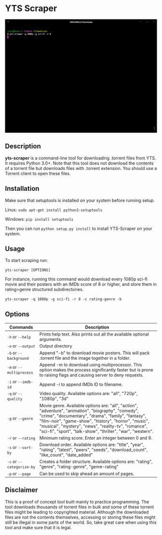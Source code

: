 # YTS Scraper

![](Gif.gif)

## Description
**yts-scraper** is a command-line tool for downloading .torrent files from YTS. 
It requires Python 3.0+.
Note that this tool does not download the contents of a torrent file but downloads files with .torrent extension.
You should use a Torrent client to open these files. 

## Installation
Make sure that setuptools is installed on your system before running setup.

Linux:
`sudo apt-get install python3-setuptools`

Windows:
`pip install setuptools`

Then you can run `python setup.py install` to install YTS-Scraper on your system.

## Usage
To start scraping run:

`yts-scraper [OPTIONS]`


For instance, running this command would download every 1080p sci-fi movie and their posters with an IMDb score of 8 or higher, and store them in rating>genre structured subdirectories.

`yts-scraper -q 1080p -g sci-fi -r 8 -c rating-genre -b`

## Options

| Commands                          | Description                                                                                                                                                   |
|-----------------------------------|---------------------------------------------------------------------------------------------------------------------------------------------------------------|
|`-h` or `--help`           |Prints help text. Also prints out all the available optional arguments.                                                                                                |
|`-o` or `--output`         |Output directory                                                                                                                                                       |
|`-b` or `--background`     |Append "-b" to download movie posters. This will pack .torrent file and the image together in a folder.                                                                |
|`-m` or `--multiprocess`   |Append -m to download using multiprocessor. This option makes the process significantly faster but is prone to raising flags and causing server to deny requests.      |
|`-i` or `--imdb-id`        |Append -i to append IMDb ID to filename.                                                                                                                               |
|`-q` or `--quality`        |Video quality. Available options are: "all", "720p", "1080p", "3d"                                                                                                     |
|`-g` or `--genre`          |Movie genre. Available options are: "all", "action", "adventure", "animation", "biography", "comedy", "crime", "documentary", "drama", "family", "fantasy", "film-noir", "game-show", "history", "horror", "music", "musical", "mystery", "news", "reality-tv", "romance", "sci-fi", "sport", "talk-show", "thriller", "war", "western".                                                                       |
|`-r` or `--rating`         |Minimum rating score. Enter an integer between 0 and 9.                                                                                                                |
|`-s` or `--sort-by`        |Download order. Available options are: "title", "year", "rating", "latest", "peers", "seeds", "download_count", "like_count", "date_added"                             |
|`-c` or `--categorize-by`  |Creates a folder structure. Available options are: "rating", "genre", "rating-genre", "genre-rating"                                                                   |
|`-p` or `--page`           |Can be used to skip ahead an amount of pages.                                                                                                                          |

## Disclaimer
This is a proof of concept tool built mainly to practice programming.
The tool downloads thousands of torrent files in bulk and some of these torrent files might be leading to copyrighted material.
Although the downloaded files are not the contents themselves, accessing or storing these files might still be illegal in some parts of the world. So, take great care when using this tool and make sure that it is legal.